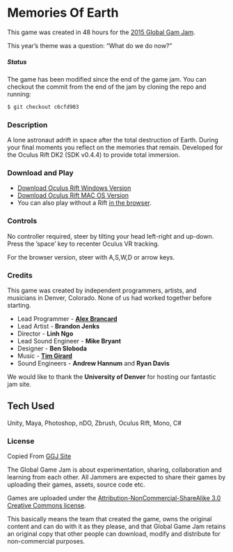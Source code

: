 # Memories Of Earth
This game was created in 48 hours for the [2015 Global Gam Jam](http://globalgamejam.org/2015/games/memories-earth).

This year’s theme was a question: “What do we do now?”

##### Status
The game has been modified since the end of the game jam. You can checkout the commit from the end of the jam by cloning the repo and running: 
```sh
$ git checkout c6cfd903
```

### Description

A lone astronaut adrift in space after the total destruction of Earth. During your final moments you reflect on the memories that remain. Developed for the Oculus Rift DK2 (SDK v0.4.4) to provide total immersion.

### Download and Play

- [Download Oculus Rift Windows Version](http://lookingwestapps.com/MOE/MemoriesOfEarthWin.zip)
- [Download Oculus Rift MAC OS Version](http://lookingwestapps.com/MOE/MemoriesOfEarthMac.zip)
- You can also play without a Rift [in the browser](http://lookingwestapps.com/MOE/MemoriesOfEarthVR.html).

### Controls

No controller required, steer by tilting your head left-right and up-down. Press the ’space’ key to recenter Oculus VR tracking. 

For the browser version, steer with A,S,W,D or arrow keys.

### Credits
This game was created by independent programmers, artists, and musicians in Denver, Colorado. None of us had worked together before starting.

- Lead Programmer - **[Alex Brancard](http://lookingwestapps.com)**
- Lead Artist - **Brandon Jenks**
- Director - **Linh Ngo** 
- Lead Sound Engineer - **Mike Bryant**
- Designer - **Ben Sloboda**
- Music - **[Tim Girard](http://http://thetimgirard.com)**
- Sound Engineers - **Andrew Hannum** and **Ryan Davis**

We would like to thank the **University of Denver** for hosting our fantastic jam site.

## Tech Used
 Unity, Maya, Photoshop, nDO, Zbrush, Oculus Rift, Mono, C#


### License 
Copied From [GGJ Site](http://globalgamejam.org/legal-policies)

The Global Game Jam is about experimentation, sharing, collaboration and learning from each other. All Jammers are expected to share their games by uploading their games, assets, source code etc.

Games are uploaded under the [Attribution-NonCommercial-ShareAlike 3.0 Creative Commons license](http://creativecommons.org/licenses/by-nc-sa/3.0/).

This basically means the team that created the game, owns the original content and can do with it as they please, and that Global Game Jam retains an original copy that other people can download, modify and distribute for non-commercial purposes. 